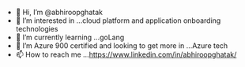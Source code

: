 - 👋 Hi, I’m @abhiroopghatak
- 👀 I’m interested in ...cloud platform and application onboarding technologies
- 🌱 I’m currently learning ...goLang
- 💞️ I’m Azure 900 certified and looking to get more in ...Azure tech
- 📫 How to reach me ...https://www.linkedin.com/in/abhiroopghatak/

<!---
abhiroopghatak/abhiroopghatak is a ✨ special ✨ repository because its `README.md` (this file) appears on your GitHub profile.
You can click the Preview link to take a look at your changes.
--->
